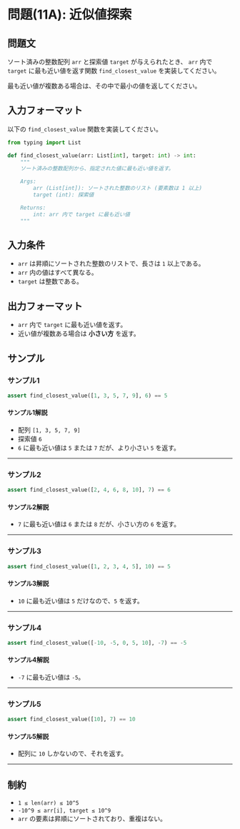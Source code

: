 # 問題(11A): 近似値探索

## 問題文

ソート済みの整数配列 `arr` と探索値 `target` が与えられたとき、 `arr` 内で `target` に最も近い値を返す関数 `find_closest_value` を実装してください。

最も近い値が複数ある場合は、その中で最小の値を返してください。

## 入力フォーマット

以下の `find_closest_value` 関数を実装してください。

```python
from typing import List

def find_closest_value(arr: List[int], target: int) -> int:
    """
    ソート済みの整数配列から、指定された値に最も近い値を返す。

    Args:
        arr (List[int]): ソートされた整数のリスト (要素数は 1 以上)
        target (int): 探索値

    Returns:
        int: arr 内で target に最も近い値
    """
```

## 入力条件

- `arr` は昇順にソートされた整数のリストで、長さは `1` 以上である。
- `arr` 内の値はすべて異なる。
- `target` は整数である。

## 出力フォーマット

- `arr` 内で `target` に最も近い値を返す。
- 近い値が複数ある場合は **小さい方** を返す。

## サンプル

### サンプル1

```python
assert find_closest_value([1, 3, 5, 7, 9], 6) == 5
```

#### サンプル1解説

- 配列 `[1, 3, 5, 7, 9]`
- 探索値 `6`
- `6` に最も近い値は `5` または `7` だが、より小さい `5` を返す。

---

### サンプル2

```python
assert find_closest_value([2, 4, 6, 8, 10], 7) == 6
```

#### サンプル2解説

- `7` に最も近い値は `6` または `8` だが、小さい方の `6` を返す。

---

### サンプル3

```python
assert find_closest_value([1, 2, 3, 4, 5], 10) == 5
```

#### サンプル3解説

- `10` に最も近い値は `5` だけなので、`5` を返す。

---

### サンプル4

```python
assert find_closest_value([-10, -5, 0, 5, 10], -7) == -5
```

#### サンプル4解説

- `-7` に最も近い値は `-5`。

---

### サンプル5

```python
assert find_closest_value([10], 7) == 10
```

#### サンプル5解説

- 配列に `10` しかないので、それを返す。

---

## 制約

- `1 ≤ len(arr) ≤ 10^5`
- `-10^9 ≤ arr[i], target ≤ 10^9`
- `arr` の要素は昇順にソートされており、重複はない。
